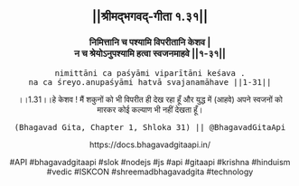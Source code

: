 <center><h2>||श्रीमद्‍भगवद्‍-गीता १.३१||</h2>
<h3>निमित्तानि च पश्यामि विपरीतानि केशव |<br/>न च श्रेयोऽनुपश्यामि हत्वा स्वजनमाहवे ||१-३१||</h3>
<pre>nimittāni ca paśyāmi viparītāni keśava .<br/>na ca śreyo.anupaśyāmi hatvā svajanamāhave ||1-31||</pre>
<p>।।1.31।।हे केशव ! मैं शकुनों को भी विपरीत ही देख रहा हूँ और युद्ध में (आहवे) अपने स्वजनों को मारकर कोई कल्याण भी नहीं देखता हूँ।</p>
<pre>(Bhagavad Gita, Chapter 1, Shloka 31) || @BhagavadGitaApi</pre><p>https://docs.bhagavadgitaapi.in/</p><p>#API #bhagavadgitaapi #slok #nodejs #js #api #gitaapi #krishna #hinduism #vedic #ISKCON #shreemadbhagavadgita #technology</p></center>